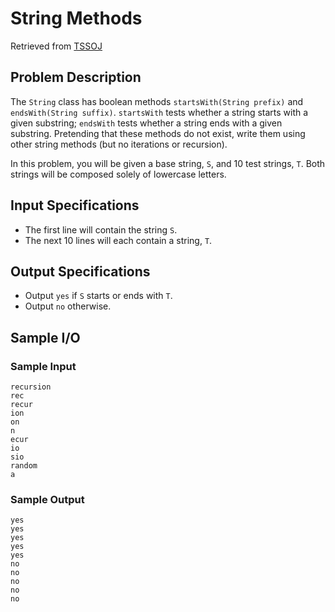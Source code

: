 # String Methods
Retrieved from [TSSOJ](https://tssoj.ca/)

## Problem Description
The `String` class has boolean methods `startsWith(String prefix)` and `endsWith(String suffix)`. `startsWith` tests whether a string starts with a given substring; `endsWith` tests whether a string ends with a given substring. Pretending that these methods do not exist, write them using other string methods (but no iterations or recursion).

In this problem, you will be given a base string, `S`, and 10 test strings, `T`. Both strings will be composed solely of lowercase letters.

## Input Specifications
- The first line will contain the string `S`.
- The next 10 lines will each contain a string, `T`.

## Output Specifications
- Output `yes` if `S` starts or ends with `T`.
- Output `no` otherwise.

## Sample I/O

### Sample Input
`recursion`  
`rec`  
`recur`  
`ion`  
`on`  
`n`  
`ecur`  
`io`  
`sio`  
`random`  
`a`  

### Sample Output
`yes`  
`yes`  
`yes`  
`yes`  
`yes`  
`no`  
`no`  
`no`  
`no`  
`no`  


